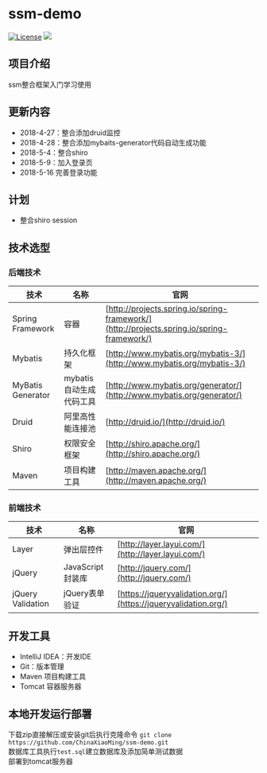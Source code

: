 # ssm-demo
[![License](http://img.shields.io/badge/license-apache%202-brightgreen.svg)](https://github.com/ChinaXiaoMing/ssm-demo/blob/master/LICENSE)
[![](https://img.shields.io/badge/Author-fuyuanming-orange.svg)](https://github.com/ChinaXiaoMing)

## 项目介绍
ssm整合框架入门学习使用

## 更新内容
- 2018-4-27：整合添加druid监控<br/>
- 2018-4-28：整合添加mybaits-generator代码自动生成功能
- 2018-5-4：整合shiro
- 2018-5-9：加入登录页
- 2018-5-16 完善登录功能

## 计划
- 整合shiro session

## 技术选型
### 后端技术
技术 | 名称 | 官网
----|------|----
Spring Framework | 容器  | [http://projects.spring.io/spring-framework/](http://projects.spring.io/spring-framework/)
Mybatis | 持久化框架 | [http://www.mybatis.org/mybatis-3/](http://www.mybatis.org/mybatis-3/)
MyBatis Generator | mybatis自动生成代码工具 | [http://www.mybatis.org/generator/](http://www.mybatis.org/generator/)
Druid | 阿里高性能连接池 | [http://druid.io/](http://druid.io/)
Shiro | 权限安全框架 | [http://shiro.apache.org/](http://shiro.apache.org/)
Maven | 项目构建工具  | [http://maven.apache.org/](http://maven.apache.org/)

### 前端技术
技术 | 名称 | 官网
----|------|----
Layer | 弹出层控件 | [http://layer.layui.com/](http://layer.layui.com/)
jQuery | JavaScript封装库 | [http://jquery.com/](http://jquery.com/)
jQuery Validation | jQuery表单验证 | [https://jqueryvalidation.org/](https://jqueryvalidation.org/)


## 开发工具
- IntelliJ IDEA：开发IDE
- Git：版本管理
- Maven 项目构建工具
- Tomcat 容器服务器

## 本地开发运行部署
下载zip直接解压或安装git后执行克隆命令 `git clone https://github.com/ChinaXiaoMing/ssm-demo.git`<br/>
数据库工具执行`test.sql`建立数据库及添加简单测试数据<br/>
部署到tomcat服务器
